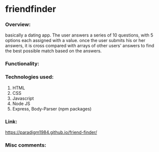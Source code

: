 # friendfinder

### Overview:
basically a dating app. The user answers a series of 10 questions, with 5 options each assigned with a value. once the user
submits his or her answers, it is cross compared with arrays of other users' answers to find the best possible match based on the answers. 

### Functionality:

### Technologies used:
1. HTML
2. CSS
3. Javascript
4. Node JS
5. Express, Body-Parser (npm packages)

### Link:

https://paradigm1984.github.io/friend-finder/

### Misc comments:
